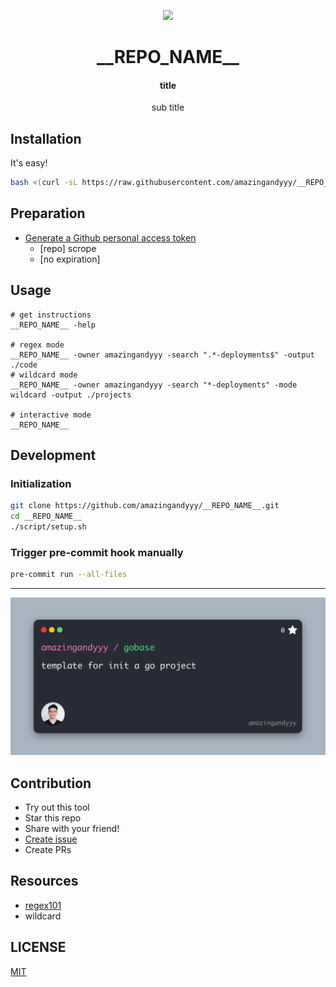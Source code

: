 <p styles="font-size: 20rem" align="center">
    <img styles="margin: 0px" width="350px" src="https://i.giphy.com/media/NytMLKyiaIh6VH9SPm/giphy.webp" />
</p>
<h1 align="center">
__REPO_NAME__
</h1>
<h4 align="center">
title
</h4>
<p align="center">
sub title
</p>

## Installation

It's easy!

```sh
bash <(curl -sL https://raw.githubusercontent.com/amazingandyyy/__REPO_NAME__/main/scripts/install.sh)
```

## Preparation

- [Generate a Github personal access token](https://github.com/settings/tokens/new?scopes=repo&description=__REPO_NAME__-cli)
  - [repo] scrope
  - [no expiration]

## Usage

```
# get instructions
__REPO_NAME__ -help

# regex mode
__REPO_NAME__ -owner amazingandyyy -search ".*-deployments$" -output ./code
# wildcard mode
__REPO_NAME__ -owner amazingandyyy -search "*-deployments" -mode wildcard -output ./projects

# interactive mode
__REPO_NAME__
```

## Development

### Initialization

```sh
git clone https://github.com/amazingandyyy/__REPO_NAME__.git
cd __REPO_NAME__
./script/setup.sh
```

### Trigger pre-commit hook manually

```sh
pre-commit run --all-files
```

---

![banner](assets/repo-banner.jpg)

## Contribution

- Try out this tool
- Star this repo
- Share with your friend!
- [Create issue](https://github.com/amazingandyyy/__REPO_NAME__/issues/new)
- Create PRs

## Resources

- [regex101](http://regex101.com)
- wildcard

## LICENSE

[MIT](LICENSE)

